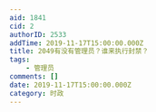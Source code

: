 ```yaml
---
aid: 1841
cid: 2
authorID: 2533
addTime: 2019-11-17T15:00:00.000Z
title: 2049有没有管理员？谁来执行封禁？
tags:
    - 管理员
comments: []
date: 2019-11-17T15:00:00.000Z
category: 时政
---
```



